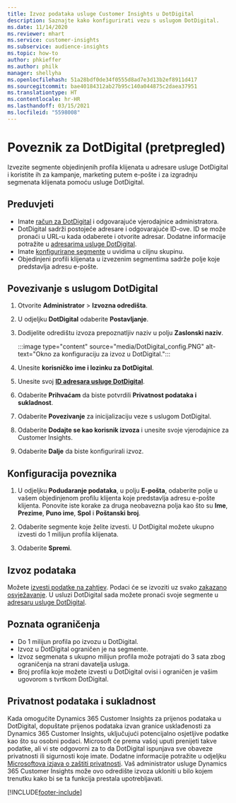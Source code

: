 ```yaml
---
title: Izvoz podataka usluge Customer Insights u DotDigital
description: Saznajte kako konfigurirati vezu s uslugom DotDigital.
ms.date: 11/14/2020
ms.reviewer: mhart
ms.service: customer-insights
ms.subservice: audience-insights
ms.topic: how-to
author: phkieffer
ms.author: philk
manager: shellyha
ms.openlocfilehash: 51a28bdf0de34f0555d8ad7e3d13b2ef8911d417
ms.sourcegitcommit: bae40184312ab27b95c140a044875c2daea37951
ms.translationtype: HT
ms.contentlocale: hr-HR
ms.lasthandoff: 03/15/2021
ms.locfileid: "5598008"
---
```

# <a name="connector-for-dotdigital-preview"></a>Poveznik za DotDigital (pretpregled)

Izvezite segmente objedinjenih profila klijenata u adresare usluge DotDigital i koristite ih za kampanje, marketing putem e-pošte i za izgradnju segmenata klijenata pomoću usluge DotDigital. 

## <a name="prerequisites"></a>Preduvjeti

-   Imate [račun za DotDigital](https://dotdigital.com/) i odgovarajuće vjerodajnice administratora.
-   DotDigital sadrži postojeće adresare i odgovarajuće ID-ove. ID se može pronaći u URL-u kada odaberete i otvorite adresar. Dodatne informacije potražite u [adresarima usluge DotDigital](https://support.dotdigital.com/hc/articles/212211968-Creating-an-address-book).
-   Imate [konfigurirane segmente](segments.md) u uvidima u ciljnu skupinu.
-   Objedinjeni profili klijenata u izvezenim segmentima sadrže polje koje predstavlja adresu e-pošte.

## <a name="connect-to-dotdigital"></a>Povezivanje s uslugom DotDigital

1. Otvorite **Administrator** > **Izvozna odredišta**.

1. U odjeljku **DotDigital** odaberite **Postavljanje**.

1. Dodijelite odredištu izvoza prepoznatljiv naziv u polju **Zaslonski naziv**.

   :::image type="content" source="media/DotDigital_config.PNG" alt-text="Okno za konfiguraciju za izvoz u DotDigital.":::

1. Unesite **korisničko ime i lozinku za DotDigital**.

1. Unesite svoj **[ID adresara usluge DotDigital](https://support.dotdigital.com/hc/articles/212211968-Creating-an-address-book)**.

1. Odaberite **Prihvaćam** da biste potvrdili **Privatnost podataka i sukladnost**.

1. Odaberite **Povezivanje** za inicijalizaciju veze s uslugom DotDigital.

1. Odaberite **Dodajte se kao korisnik izvoza** i unesite svoje vjerodajnice za Customer Insights.

1. Odaberite **Dalje** da biste konfigurirali izvoz.

## <a name="configure-the-connector"></a>Konfiguracija poveznika

1. U odjeljku **Podudaranje podataka**, u polju **E-pošta**, odaberite polje u vašem objedinjenom profilu klijenta koje predstavlja adresu e-pošte klijenta. Ponovite iste korake za druga neobavezna polja kao što su **Ime**, **Prezime**, **Puno ime**, **Spol** i **Poštanski broj**.

1. Odaberite segmente koje želite izvesti. U DotDigital možete ukupno izvesti do 1 milijun profila klijenata.

1. Odaberite **Spremi**.

## <a name="export-the-data"></a>Izvoz podataka

Možete [izvesti podatke na zahtjev](export-destinations.md). Podaci će se izvoziti uz svako [zakazano osvježavanje](system.md#schedule-tab). U usluzi DotDigital sada možete pronaći svoje segmente u [adresaru usluge DotDigital](https://support.dotdigital.com/hc/articles/212211968-Creating-an-address-book).

## <a name="known-limitations"></a>Poznata ograničenja

- Do 1 milijun profila po izvozu u DotDigital.
- Izvoz u DotDigital ograničen je na segmente.
- Izvoz segmenata s ukupno milijun profila može potrajati do 3 sata zbog ograničenja na strani davatelja usluga. 
- Broj profila koje možete izvesti u DotDigital ovisi i ograničen je vašim ugovorom s tvrtkom DotDigital.

## <a name="data-privacy-and-compliance"></a>Privatnost podataka i sukladnost

Kada omogućite Dynamics 365 Customer Insights za prijenos podataka u DotDigital, dopuštate prijenos podataka izvan granice usklađenosti za Dynamics 365 Customer Insights, uključujući potencijalno osjetljive podatke kao što su osobni podaci. Microsoft će prema vašoj uputi prenijeti takve podatke, ali vi ste odgovorni za to da DotDigital ispunjava sve obaveze privatnosti ili sigurnosti koje imate. Dodatne informacije potražite u odjeljku [Microsoftova izjava o zaštiti privatnosti](https://go.microsoft.com/fwlink/?linkid=396732).
Vaš administrator usluge Dynamics 365 Customer Insights može ovo odredište izvoza ukloniti u bilo kojem trenutku kako bi se ta funkcija prestala upotrebljavati.


[!INCLUDE[footer-include](../includes/footer-banner.md)]